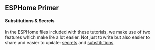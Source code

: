 ## ESPHome Primer
#### Substitutions & Secrets

In the ESPHome files included with these tutorials, we make use of two features which make life a lot easier. Not just to write but also easier to share and easier to update: [secrets](https://esphome.io/guides/faq.html#tips-for-using-esphome) and [substitutions](https://esphome.io/guides/configuration-types.html#config-substitutions).